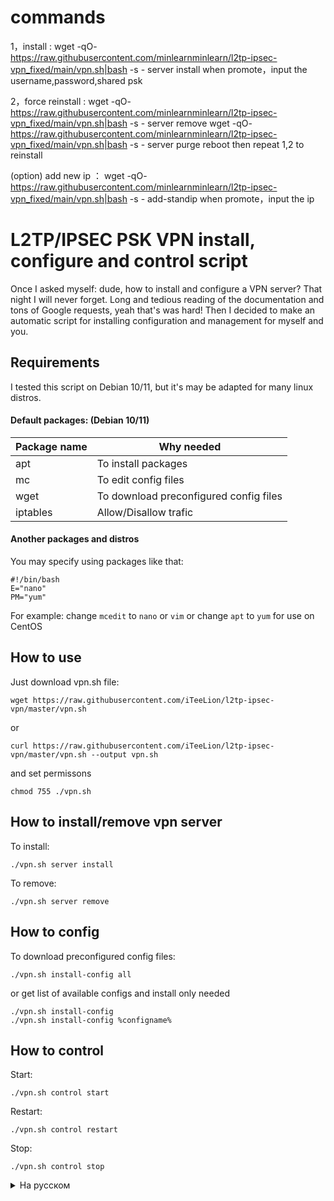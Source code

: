 
# commands

1，install :
wget -qO- https://raw.githubusercontent.com/minlearnminlearn/l2tp-ipsec-vpn_fixed/main/vpn.sh|bash -s - server install
when promote，input the username,password,shared psk

2，force reinstall :
wget -qO- https://raw.githubusercontent.com/minlearnminlearn/l2tp-ipsec-vpn_fixed/main/vpn.sh|bash -s - server remove
wget -qO- https://raw.githubusercontent.com/minlearnminlearn/l2tp-ipsec-vpn_fixed/main/vpn.sh|bash -s - server purge
reboot
then repeat 1,2 to reinstall

(option) add new ip ：
wget -qO- https://raw.githubusercontent.com/minlearnminlearn/l2tp-ipsec-vpn_fixed/main/vpn.sh|bash -s - add-standip
when promote，input the ip


# L2TP/IPSEC PSK VPN install, configure and control script
Once I asked myself: dude, how to install and configure a VPN server? That night I will never forget. Long and tedious reading of the documentation and tons of Google requests, yeah that's was hard! Then I decided to make an automatic script for installing configuration and management for myself and you.

## Requirements
I tested this script on Debian 10/11, but it's may be adapted for many linux distros.
#### Default packages: (Debian 10/11)
Package name | Why needed
------------ | -------------
apt | To install packages
mc | To edit config files
wget | To download preconfigured config files
iptables | Allow/Disallow trafic
#### Another packages and distros
You may specify using packages like that:
```
#!/bin/bash
E="nano"
PM="yum"
```
For example: change `mcedit` to `nano` or `vim` or change `apt` to `yum` for use on CentOS

## How to use
Just download vpn.sh file:
```
wget https://raw.githubusercontent.com/iTeeLion/l2tp-ipsec-vpn/master/vpn.sh
```
or
```
curl https://raw.githubusercontent.com/iTeeLion/l2tp-ipsec-vpn/master/vpn.sh --output vpn.sh
```
and set permissons
```
chmod 755 ./vpn.sh
```

## How to install/remove vpn server
To install:
```
./vpn.sh server install
```
To remove:
```
./vpn.sh server remove
```

## How to config
To download preconfigured config files:
```
./vpn.sh install-config all
```
or get list of available configs and install only needed
```
./vpn.sh install-config
./vpn.sh install-config %configname%
```

## How to control
Start:
```
./vpn.sh control start
```
Restart:
```
./vpn.sh control restart
```
Stop:
```
./vpn.sh control stop
```

<details>
<summary>На русском</summary>
  
# Скрипт установки и управления L2TP/IPSEC PSK VPN сервером
Однажды я задолбался конфигурировать VPN серверы вручную и решил сделать скрипт для автоматического разворачивания всего необходимого в минимальном виде

## Требования
Я проверял скрипт только под Debian 10/11, но думаю это без труда заработает и в других дистрибутивах.

#### Another packages and distros
В скрипте можно настроить используемые пакеты
```
#!/bin/bash
E="nano"
PM="yum"
```
Напрмер: вместо `mcedit` можно использовать `nano` и т.д.

## Как использовать?
Просто скачать файл скрипта
```
wget https://raw.githubusercontent.com/iTeeLion/l2tp-ipsec-vpn/master/vpn.sh
```
или через curl
```
curl https://raw.githubusercontent.com/iTeeLion/l2tp-ipsec-vpn/master/vpn.sh --output vpn.sh
```
и даем права на исполнение
```
chmod 755 ./vpn.sh
```

## Как установить и сконфигурировать VPN L2TP IPSEC PSK сервер
Установить:
```
./vpn.sh server install
```
Удалить:
```
./vpn.sh server remove
```

## Конфигурирование VPN ервера
Скачать настроенные мной конфиги 
```
./vpn.sh install-config all
```
Можно получить список доступных конфигов и поставить только нужные
```
./vpn.sh install-config
./vpn.sh install-config %configname%
```

## Управление
Start:
```
./vpn.sh control start
```
Restart:
```
./vpn.sh control restart
```
Stop:
```
./vpn.sh control stop
```
</details>

